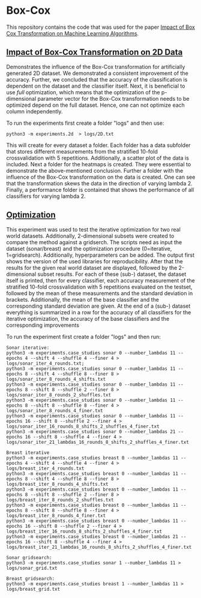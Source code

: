 # Box-Cox

This repository contains the code that was used for the paper 
[Impact of Box Cox Transformation on Machine Learning Algorithms](Impact_of_Box_Cox_Transformation_on_Machine_Learning_Algorithms_iterative.pdf).

## [Impact of Box-Cox Transformation on 2D Data](boxcox/impact_2D)

Demonstrates the influence of the Box-Cox transformation for artificially generated 
2D dataset. We demonstrated a consistent improvement of the accuracy. Further, we concluded that the accuracy of the classification is dependent on the 
dataset and the classifier itself. Next, it is beneficial to use *full* optimization,
which means that the optimization of the p-dimensional parameter vector for the Box-Cox transformation 
needs to be optimized depend on the full dataset. Hence, one can not optimize each column independently.

To run the experiments first create a folder "logs" and then use:

    python3 -m experiments.2d  > logs/2D.txt

This will create for every dataset a folder. Each folder has a data subfolder that stores different measurements from 
the stratified 10-fold crossvalidation with 5 repetitions. Additionally, a scatter plot of the data is included. Next a 
folder for the heatmaps is created. They were essential to demonstrate the above-mentioned conclusion. Further a folder 
with the influence of the Box-Cox transformation on the data is created. One can see that the transformation skews the 
data in the direction of varying lambda 2. Finally, a performance folder is contained that shows the performance
of all classifiers for varying lambda 2. 


## [Optimization](boxcox/optimization)
This experiment was used to test the iterative optimization for two real world datasets. Additionally, 2-dimensional
subsets were created to compare the method against a gridserch. The scripts need as input the dataset (sonar/breast) and 
the optimization procedure (0=iterative, 1=gridsearch). Additionally, hyperparameters can be added. 
The output first shows the version of the used libraries for reproducibility.
After that the results for the given real world dataset are displayed, followed by the 2-dimensional subset results.
For each of these (sub-) dataset, the dataset itself is printed, then for every classifier, each accuracy measurement of 
the stratified 10-fold crossvalidation with 5 repetitions evaluated on the testset, 
followed by the mean of these measurements and the standard deviation in brackets. Additionally, the mean of the
base classifier and the corresponding standard deviation are given. At the end of a (sub-) dataset everything is summarized
 in a row for the accuracy of all classifiers for the iterative optimization, the accuracy of the base classifiers and the
 corresponding improvements

To run the experiment first create a folder "logs" and then run:
    
    Sonar iterative:
    python3 -m experiments.case_studies sonar 0 --number_lambdas 11 --epochs 4 --shift 4 --shuffle 4 --finer 4 > logs/sonar_iter_4_rounds.txt; 
    python3 -m experiments.case_studies sonar 0 --number_lambdas 11 --epochs 8 --shift 4 --shuffle 8 --finer 8 > logs/sonar_iter_8_rounds_4_shifts.txt
    python3 -m experiments.case_studies sonar 0 --number_lambdas 11 --epochs 8 --shift 8 --shuffle 2 --finer 8 > logs/sonar_iter_8_rounds_2_shuffles.txt
    python3 -m experiments.case_studies sonar 0 --number_lambdas 11 --epochs 8 --shift 8 --shuffle 8 --finer 4 > logs/sonar_iter_8_rounds_4_finer.txt
    python3 -m experiments.case_studies sonar 0 --number_lambdas 11 --epochs 16 --shift 8 --shuffle 2 --finer 4 > logs/sonar_iter_16_rounds_8_shifts_2_shuffles_4_finer.txt
    python3 -m experiments.case_studies sonar 0 --number_lambdas 21 --epochs 16 --shift 8 --shuffle 4 --finer 4 > logs/sonar_iter_21_lambdas_16_rounds_8_shifts_2_shuffles_4_finer.txt

    Breast iterative
    python3 -m experiments.case_studies breast 0 --number_lambdas 11 --epochs 4 --shift 4 --shuffle 4 --finer 4 > logs/breast_iter_4_rounds.txt
    python3 -m experiments.case_studies breast 0 --number_lambdas 11 --epochs 8 --shift 4 --shuffle 8 --finer 8 > logs/breast_iter_8_rounds_4_shifts.txt
    python3 -m experiments.case_studies breast 0 --number_lambdas 11 --epochs 8 --shift 8 --shuffle 2 --finer 8 > logs/breast_iter_8_rounds_2_shuffles.txt
    python3 -m experiments.case_studies breast 0 --number_lambdas 11 --epochs 8 --shift 8 --shuffle 8 --finer 4 > logs/breast_iter_8_rounds_4_finer.txt
    python3 -m experiments.case_studies breast 0 --number_lambdas 11 --epochs 16 --shift 8 --shuffle 2 --finer 4 > logs/breast_iter_16_rounds_8_shifts_2_shuffles_4_finer.txt
    python3 -m experiments.case_studies breast 0 --number_lambdas 21 --epochs 16 --shift 8 --shuffle 4 --finer 4 > logs/breast_iter_21_lambdas_16_rounds_8_shifts_2_shuffles_4_finer.txt

    Sonar gridsearch:
    python3 -m experiments.case_studies sonar 1 --number_lambdas 11 > logs/sonar_grid.txt

    Breast gridsearch:
    python3 -m experiments.case_studies breast 1 --number_lambdas 11 > logs/breast_grid.txt
